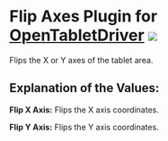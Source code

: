 # Flip Axes Plugin for [OpenTabletDriver](https://github.com/OpenTabletDriver/OpenTabletDriver) [![](https://img.shields.io/github/downloads/Kuuuube/Flip_Axes/total.svg)](https://github.com/Kuuuube/Flip_Axes/releases/latest)

Flips the X or Y axes of the tablet area.

## Explanation of the Values:

**Flip X Axis:** Flips the X axis coordinates.

**Flip Y Axis:** Flips the Y axis coordinates.